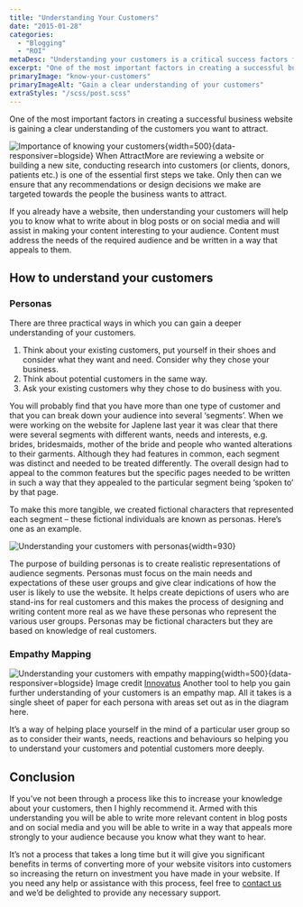 ```yaml
---
title: "Understanding Your Customers"
date: "2015-01-28"
categories:
  - "Blogging"
  - "ROI"
metaDesc: "Understanding your customers is a critical success factors for your business website. Here are 2 ways you can deepen that understanding."
excerpt: "One of the most important factors in creating a successful business website is gaining a clear understanding of the customers you want to attract. When AttractMore are reviewing a website or building a new site, conducting research into customers (or clients, donors, patients etc.) is one of the essential first steps we take. Only then can we ensure that <strong>any recommendations or design decisions we make are targeted towards the people the business wants to attract.</strong>"
primaryImage: "know-your-customers"
primaryImageAlt: "Gain a clear understanding of your customers"
extraStyles: "/scss/post.scss"
---
```


One of the most important factors in creating a successful business website is gaining a clear understanding of the customers you want to attract.

![Importance of knowing your customers](/optim/blog/know-your-customers.jpg){width=500}{data-responsiver=blogside}
When AttractMore are reviewing a website or building a new site, conducting research into customers (or clients, donors, patients etc.) is one of the essential first steps we take. Only then can we ensure that any recommendations or design decisions we make are targeted towards the people the business wants to attract.

If you already have a website, then understanding your customers will help you to know what to write about in blog posts or on social media and will assist in making your content interesting to your audience. Content must address the needs of the required audience and be written in a way that appeals to them.

## How to understand your customers

### Personas

There are three practical ways in which you can gain a deeper understanding of your customers.

1. Think about your existing customers, put yourself in their shoes and consider what they want and need. Consider why they chose your business.
2. Think about potential customers in the same way.
3. Ask your existing customers why they chose to do business with you.

You will probably find that you have more than one type of customer and that you can break down your audience into several ‘segments’. When we were working on the website for Japlene last year it was clear that there were several segments with different wants, needs and interests, e.g. brides, bridesmaids, mother of the bride and people who wanted alterations to their garments. Although they had features in common, each segment was distinct and needed to be treated differently. The overall design had to appeal to the common features but the specific pages needed to be written in such a way that they appealed to the particular segment being ‘spoken to’ by that page.

To make this more tangible, we created fictional characters that represented each segment – these fictional individuals are known as personas. Here’s one as an example.

![Understanding your customers with personas](/optim/blog/personas.jpg){width=930}

The purpose of building personas is to create realistic representations of audience segments. Personas must focus on the main needs and expectations of these user groups and give clear indications of how the user is likely to use the website. It helps create depictions of users who are stand-ins for real customers and this makes the process of designing and writing content more real as we have these personas who represent the various user groups. Personas may be fictional characters but they are based on knowledge of real customers.

### Empathy Mapping

![Understanding your customers with empathy mapping](/optim/blog/empathy_map.jpg){width=500}{data-responsiver=blogside} Image credit [Innovatus](http://innovatus.org.uk/2012/01/empathy-maps/)
Another tool to help you gain further understanding of your customers is an empathy map. All it takes is a single sheet of paper for each persona with areas set out as in the diagram here.

It’s a way of helping place yourself in the mind of a particular user group so as to consider their wants, needs, reactions and behaviours so helping you to understand your customers and potential customers more deeply.

## Conclusion

If you’ve not been through a process like this to increase your knowledge about your customers, then I highly recommend it. Armed with this understanding you will be able to write more relevant content in blog posts and on social media and you will be able to write in a way that appeals more strongly to your audience because you know what they want to hear.

It’s not a process that takes a long time but it will give you significant benefits in terms of converting more of your website visitors into customers so increasing the return on investment you have made in your website. If you need any help or assistance with this process, feel free to [contact us](/contact/) and we’d be delighted to provide any necessary support.
